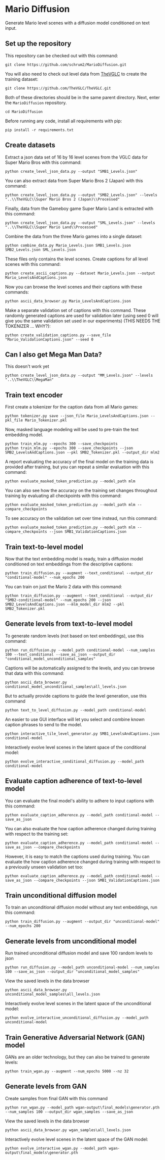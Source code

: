 # Mario Diffusion

Generate Mario level scenes with a diffusion model conditioned on text input.

## Set up the repository

This repository can be checked out with this command:
```
git clone https://github.com/schrum2/MarioDiffusion.git
```
You will also need to check out level data from [TheVGLC](https://github.com/TheVGLC/TheVGLC) to create the training dataset:
```
git clone https://github.com/TheVGLC/TheVGLC.git
```
Both of these directories should be in the same parent directory. Next, enter the `MarioDiffusion` repository.
```
cd MarioDiffusion
```
Before running any code, install all requirements with pip:
```
pip install -r requirements.txt
```

## Create datasets

Extract a json data set of 16 by 16 level scenes from the VGLC data for Super Mario Bros with this command:
```
python create_level_json_data.py --output "SMB1_Levels.json"
```
You can also extract data from Super Mario Bros 2 (Japan) with this command:
```
python create_level_json_data.py --output "SMB2_Levels.json" --levels "..\\TheVGLC\\Super Mario Bros 2 (Japan)\\Processed"
```
Finally, data from the Gameboy game Super Mario Land is extracted with this command:
```
python create_level_json_data.py --output "SML_Levels.json" --levels "..\\TheVGLC\\Super Mario Land\\Processed"
```
Combine the data from the three Mario games into a single dataset:
```
python combine_data.py Mario_Levels.json SMB1_Levels.json SMB2_Levels.json SML_Levels.json
```
These files only contains the level scenes. Create captions for all level scenes with this command:
```
python create_ascii_captions.py --dataset Mario_Levels.json --output Mario_LevelsAndCaptions.json
```
Now you can browse the level scenes and their captions with these commands:
```
python ascii_data_browser.py Mario_LevelsAndCaptions.json 
```
Make a separate validation set of captions with this command. These randomly generated captions are used for validation later (using seed 0 will give you the same validation set used in our experiments) (THIS NEEDS THE TOKENIZER ... WHY?):
```
python create_validation_captions.py --save_file "Mario_ValidationCaptions.json" --seed 0
```

## Can I also get Mega Man Data?

This doesn't work yet
```
python create_level_json_data.py --output "MM_Levels.json" --levels "..\\TheVGLC\\MegaMan"
```

## Train text encoder

First create a tokenizer for the caption data from all Mario games:
```
python tokenizer.py save --json_file Mario_LevelsAndCaptions.json --pkl_file Mario_Tokenizer.pkl
```
Now, masked language modeling will be used to pre-train the text embedding model.
```
python train_mlm.py --epochs 300 --save_checkpoints
python train_mlm.py --epochs 300 --save_checkpoints --json SMB2_LevelsAndCaptions.json --pkl SMB2_Tokenizer.pkl --output_dir mlm2
```
A report evaluating the accuracy of the final model on the training data is provided after training, but you can repeat a similar evaluation with this command:
```
python evaluate_masked_token_prediction.py --model_path mlm
```
You can also see how the accuracy on the training set changes throughout training by evaluating all checkpoints with this command:
```
python evaluate_masked_token_prediction.py --model_path mlm --compare_checkpoints
```
To see accuracy on the validation set over time instead, run this command:
```
python evaluate_masked_token_prediction.py --model_path mlm --compare_checkpoints --json SMB1_ValidationCaptions.json
```

## Train text-to-level model

Now that the text embedding model is ready, train a diffusion model conditioned on text embeddings from the descriptive captions:
```
python train_diffusion.py --augment --text_conditional --output_dir "conditional-model" --num_epochs 200
```
You can train on just the Mario 2 data with this command:
```
python train_diffusion.py --augment --text_conditional --output_dir "SMB2-conditional-model" --num_epochs 200 --json SMB2_LevelsAndCaptions.json --mlm_model_dir mlm2 --pkl SMB2_Tokenizer.pkl
```

## Generate levels from text-to-level model

To generate random levels (not based on text embeddings), use this command:
```
python run_diffusion.py --model_path conditional-model --num_samples 100 --text_conditional --save_as_json --output_dir "conditional_model_unconditional_samples"
```
Captions will be automatically assigned to the levels, and you can browse that data with this command:
```
python ascii_data_browser.py conditional_model_unconditional_samples\all_levels.json
```
But to actually provide captions to guide the level generation, use this command
```
python text_to_level_diffusion.py --model_path conditional-model
```
An easier to use GUI interface will let you select and combine known caption phrases to send to the model.
```
python interactive_tile_level_generator.py SMB1_LevelsAndCaptions.json conditional-model
```
Interactively evolve level scenes in the latent space of the conditional model:
```
python evolve_interactive_conditional_diffusion.py --model_path conditional-model
```

## Evaluate caption adherence of text-to-level model

You can evaluate the final model's ability to adhere to input captions with this command:
```
python evaluate_caption_adherence.py --model_path conditional-model --save_as_json
```
You can also evaluate the how caption adherence changed during training with respect to the training set:
```
python evaluate_caption_adherence.py --model_path conditional-model --save_as_json --compare_checkpoints
```
However, it is easy to match the captions used during training. You can evaluate the how caption adherence changed during training with respect to a previously unseen validation set too:
```
python evaluate_caption_adherence.py --model_path conditional-model --save_as_json --compare_checkpoints --json SMB1_ValidationCaptions.json 
```

## Train unconditional diffusion model

To train an unconditional diffusion model without any text embeddings, run this command:
```
python train_diffusion.py --augment --output_dir "unconditional-model" --num_epochs 200
```

## Generate levels from unconditional model

Run trained unconditional diffusion model and save 100 random levels to json
```
python run_diffusion.py --model_path unconditional-model --num_samples 100 --save_as_json --output_dir "unconditional_model_samples"
```
View the saved levels in the data browser
```
python ascii_data_browser.py unconditional_model_samples\all_levels.json
```
Interactively evolve level scenes in the latent space of the unconditional model:
```
python evolve_interactive_unconditional_diffusion.py --model_path unconditional-model
```

## Train Generative Adversarial Network (GAN) model

GANs are an older technology, but they can also be trained to generate levels:
```
python train_wgan.py --augment --num_epochs 5000 --nz 32
```

## Generate levels from GAN

Create samples from final GAN with this command
```
python run_wgan.py --model_path wgan-output\final_models\generator.pth --num_samples 100 --output_dir wgan_samples --save_as_json
```
View the saved levels in the data browser
```
python ascii_data_browser.py wgan_samples\all_levels.json
```
Interactively evolve level scenes in the latent space of the GAN model:
```
python evolve_interactive_wgan.py --model_path wgan-output\final_models\generator.pth
```
